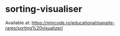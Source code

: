 # sorting-visualiser
Available at: https://mincode.ro/educational/panaite-rares/sorting%20visualizer/
